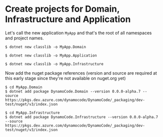 # Create projects for Domain, Infrastructure and Application

Let's call the new application `MyApp` and that's the root of all namespaces and project names.

```shell
$ dotnet new classlib -o MyApp.Domain
```
```shell
$ dotnet new classlib -o MyApp.Application
```

```shell
$ dotnet new classlib -o MyApp.Infrastructure
```

Now add the nuget package references (version and source are required at this early stage since they're not available on nuget.org yet)

```shell
$ cd MyApp.Domain
$ dotnet add package DynamoCode.Domain --version 0.0.0-alpha.7 --source https://pkgs.dev.azure.com/dynamocode/DynamoCode/_packaging/dev-test/nuget/v3/index.json
```

```shell
$ cd MyApp.Infrastructure
$ dotnet add package DynamoCode.Infrastructure --version 0.0.0-alpha.7 --source https://pkgs.dev.azure.com/dynamocode/DynamoCode/_packaging/dev-test/nuget/v3/index.json
```

<!-- ```shell
$ cd MyApp.Application
$ dotnet add package DynamoCode.Application --version 0.0.0-alpha.7 --source https://pkgs.dev.azure.com/dynamocode/DynamoCode/_packaging/dev-test/nuget/v3/index.json
``` -->